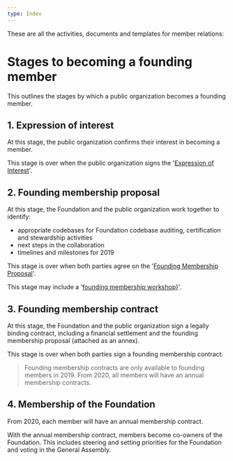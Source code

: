 ```yaml
---
type: Index
---
```


These are all the activities, documents and templates for member relations:

# Stages to becoming a founding member

This outlines the stages by which a public organization becomes a founding member.

## 1. Expression of interest

At this stage, the public organization confirms their interest in becoming a member.

This stage is over when the public organization signs the '[Expression of Interest](expression-of-interest.md)'.

## 2. Founding membership proposal

At this stage, the Foundation and the public organization work together to identify:
* appropriate codebases for Foundation codebase auditing, certification and stewardship activities
* next steps in the collaboration
* timelines and milestones for 2019

This stage is over when both parties agree on the '[Founding Membership Proposal](founding-membership-proposal.md)'.

This stage may include a '[founding membership workshop}](founding-membership-workshop.md)'.

## 3. Founding membership contract

At this stage, the Foundation and the public organization sign a legally binding contract, including a financial settlement and the founding membership proposal (attached as an annex).

This stage is over when both parties sign a founding membership contract.

> Founding membership contracts are only available to founding members in 2019. From 2020, all members will have an annual membership contracts.

## 4. Membership of the Foundation

From 2020, each member will have an annual membership contract.

With the annual membership contract, members become co-owners of the Foundation. This includes steering and setting priorities for the Foundation and voting in the General Assembly. 
